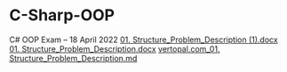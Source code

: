 # C-Sharp-OOP
C# OOP Exam – 18 April 2022
[01. Structure_Problem_Description (1).docx](https://github.com/VasilLozev/C-Sharp-OOP/files/9079610/01.Structure_Problem_Description.1.docx)
[01. Structure_Problem_Description.docx](https://github.com/VasilLozev/C-Sharp-OOP/files/9079611/01.Structure_Problem_Description.docx)
[vertopal.com_01. Structure_Problem_Description.md](https://github.com/VasilLozev/C-Sharp-OOP/files/9079617/vertopal.com_01.Structure_Problem_Description.md)
